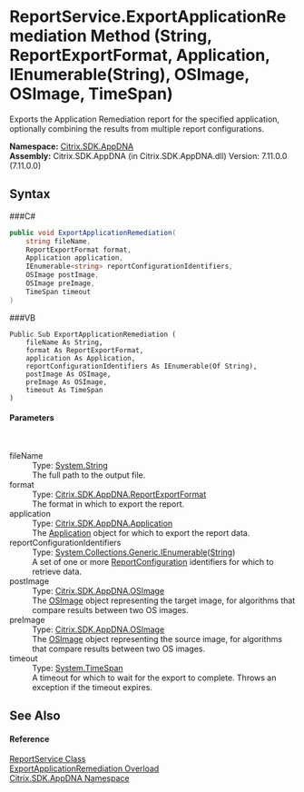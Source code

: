 # ReportService.ExportApplicationRemediation Method (String, ReportExportFormat, Application, IEnumerable(String), OSImage, OSImage, TimeSpan)
 

Exports the Application Remediation report for the specified application, optionally combining the results from multiple report configurations.

**Namespace:**&nbsp;<a href="N_Citrix_SDK_AppDNA">Citrix.SDK.AppDNA</a><br />**Assembly:**&nbsp;Citrix.SDK.AppDNA (in Citrix.SDK.AppDNA.dll) Version: 7.11.0.0 (7.11.0.0)

## Syntax

###C#
```csharp
public void ExportApplicationRemediation(
	string fileName,
	ReportExportFormat format,
	Application application,
	IEnumerable<string> reportConfigurationIdentifiers,
	OSImage postImage,
	OSImage preImage,
	TimeSpan timeout
)
```

###VB
```vbnet
Public Sub ExportApplicationRemediation ( 
	fileName As String,
	format As ReportExportFormat,
	application As Application,
	reportConfigurationIdentifiers As IEnumerable(Of String),
	postImage As OSImage,
	preImage As OSImage,
	timeout As TimeSpan
)
```


#### Parameters
&nbsp;<dl><dt>fileName</dt><dd>Type: <a href="http://msdn2.microsoft.com/en-us/library/s1wwdcbf" target="_blank">System.String</a><br />The full path to the output file.</dd><dt>format</dt><dd>Type: <a href="T_Citrix_SDK_AppDNA_ReportExportFormat">Citrix.SDK.AppDNA.ReportExportFormat</a><br />The format in which to export the report.</dd><dt>application</dt><dd>Type: <a href="T_Citrix_SDK_AppDNA_Application">Citrix.SDK.AppDNA.Application</a><br />The <a href="T_Citrix_SDK_AppDNA_Application">Application</a> object for which to export the report data.</dd><dt>reportConfigurationIdentifiers</dt><dd>Type: <a href="http://msdn2.microsoft.com/en-us/library/9eekhta0" target="_blank">System.Collections.Generic.IEnumerable</a>(<a href="http://msdn2.microsoft.com/en-us/library/s1wwdcbf" target="_blank">String</a>)<br />A set of one or more <a href="T_Citrix_SDK_AppDNA_ReportConfiguration">ReportConfiguration</a> identifiers for which to retrieve data.</dd><dt>postImage</dt><dd>Type: <a href="T_Citrix_SDK_AppDNA_OSImage">Citrix.SDK.AppDNA.OSImage</a><br />The <a href="T_Citrix_SDK_AppDNA_OSImage">OSImage</a> object representing the target image, for algorithms that compare results between two OS images.</dd><dt>preImage</dt><dd>Type: <a href="T_Citrix_SDK_AppDNA_OSImage">Citrix.SDK.AppDNA.OSImage</a><br />The <a href="T_Citrix_SDK_AppDNA_OSImage">OSImage</a> object representing the source image, for algorithms that compare results between two OS images.</dd><dt>timeout</dt><dd>Type: <a href="http://msdn2.microsoft.com/en-us/library/269ew577" target="_blank">System.TimeSpan</a><br />A timeout for which to wait for the export to complete. Throws an exception if the timeout expires.</dd></dl>

## See Also


#### Reference
<a href="T_Citrix_SDK_AppDNA_ReportService">ReportService Class</a><br /><a href="Overload_Citrix_SDK_AppDNA_ReportService_ExportApplicationRemediation">ExportApplicationRemediation Overload</a><br /><a href="N_Citrix_SDK_AppDNA">Citrix.SDK.AppDNA Namespace</a><br />